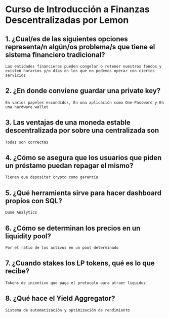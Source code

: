 # Curso de Introducción a Finanzas Descentralizadas por Lemon

## 1. ¿Cual/es de las siguientes opciones representa/n algún/os problema/s que tiene el sistema financiero tradicional?
    Las entidades financieras pueden congelar o retener nuestros fondos y existen horarios y/o días en los que no podemos operar con ciertos servicios

## 2. ¿En donde conviene guardar una private key?
    En varios papeles escondidos, En una aplicación como One-Password y En una hardware wallet

## 3. Las ventajas de una moneda estable descentralizada por sobre una centralizada son
    Todas son correctas

## 4. ¿Cómo se asegura que los usuarios que piden un préstamo puedan repagar el mismo?
    Tienen que depositar crypto como garantía

## 5. ¿Qué herramienta sirve para hacer dashboard propios con SQL?
    Dune Analytics

## 6. ¿Cómo se determinan los precios en un liquidity pool?
    Por el ratio de los activos en un pool determinado

## 7. ¿Cuando stakes los LP tokens, qué es lo que recibe?
    Tokens de incentivo que paga el protocolo para atraer liquidez

## 8. ¿Qué hace el Yield Aggregator?
    Sistema de automatización y optimización de rendimiento